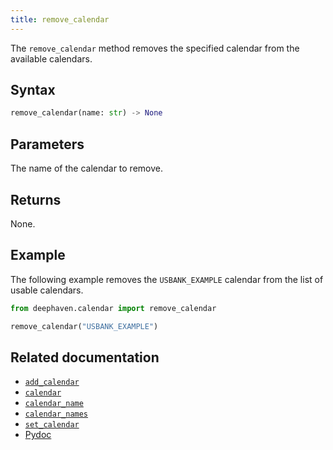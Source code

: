 ```yaml
---
title: remove_calendar
---
```


The `remove_calendar` method removes the specified calendar from the available calendars.

## Syntax

```python syntax
remove_calendar(name: str) -> None
```

## Parameters

<ParamTable>
<Param name="name" type="str">

The name of the calendar to remove.

</Param>
</ParamTable>

## Returns

None.

## Example

The following example removes the `USBANK_EXAMPLE` calendar from the list of usable calendars.

```python order=null reset
from deephaven.calendar import remove_calendar

remove_calendar("USBANK_EXAMPLE")
```

## Related documentation

- [`add_calendar`](./add-calendar.md)
- [`calendar`](./calendar.md)
- [`calendar_name`](./calendar-name.md)
- [`calendar_names`](./calendar-names.md)
- [`set_calendar`](./set-calendar.md)
- [Pydoc](/core/pydoc/code/deephaven.calendar.html#deephaven.calendar.remove_calendar)
